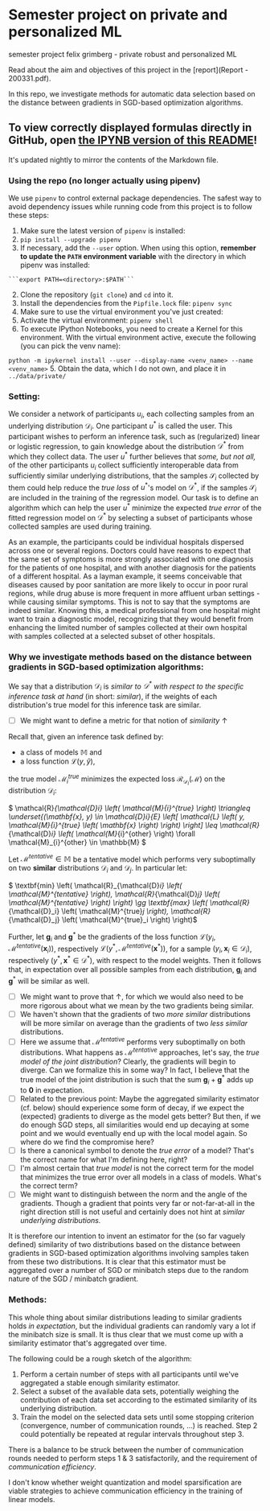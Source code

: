 # Semester project on private and personalized ML
semester project felix grimberg - private robust and personalized ML

Read about the aim and objectives of this project in the [report](Report - 200331.pdf).

In this repo, we investigate methods for automatic data selection based on the distance between gradients in SGD-based optimization algorithms.

## To view correctly displayed formulas directly in GitHub, open [the IPYNB version of this README](README.ipynb)!
It's updated nightly to mirror the contents of the Markdown file.

### Using the repo (no longer actually using pipenv)

We use `pipenv` to control external package dependencies. The safest way to avoid dependency issues while running code from this project is to follow these steps:

1. Make sure the latest version of `pipenv` is installed:
  1. ```pip install --upgrade pipenv```
  2. If necessary, add the `--user` option. When using this option, **remember to update the `PATH` environment variable** with the directory in which pipenv was installed:
  
    ```export PATH=<directory>:$PATH```
2. Clone the repository (`git clone`) and `cd` into it.
3. Install the dependencies from the `Pipfile.lock` file: ```pipenv sync```
4. Make sure to use the virtual environment you've just created:
  1. Activate the virtual environment: `pipenv shell`
  2. To execute IPython Notebooks, you need to create a Kernel for this environment. With the virtual environment active, execute the following (you can pick the venv name):
  
  ```python -m ipykernel install --user --display-name <venv_name> --name <venv_name>```
5. Obtain the data, which I do not own, and place it in `../data/private/`

### Setting:

We consider a network of participants $u_i$, each collecting samples from an underlying distribution $\mathcal{D}_i$.
One participant $u^*$ is called the user. This participant wishes to perform an inference task, such as (regularized) linear or logistic regression, to gain knowledge about the distribution $\mathcal{D}^*$ from which they collect data.
The user $u^*$ further believes that *some, but not all,* of the other participants $u_i$ collect sufficiently interoperable data from sufficiently similar underlying distributions, that the samples $\mathcal{S}_i$ collected by them could help reduce the *true loss* of $u^*$'s model on $\mathcal{D}^*$, if the samples $\mathcal{S}_i$ are included in the training of the regression model.
Our task is to define an algorithm which can help the user $u^*$ minimize the expected *true error* of the fitted regression model on $\mathcal{D}^*$ by selecting a subset of participants whose collected samples are used during training.

As an example, the participants could be individual hospitals dispersed across one or several regions. Doctors could have reasons to expect that the same set of symptoms is more strongly associated with one diagnosis for the patients of one hospital, and with another diagnosis for the patients of a different hospital.
As a layman example, it seems conceivable that diseases caused by poor sanitation are more likely to occur in poor rural regions, while drug abuse is more frequent in more affluent urban settings - while causing similar symptoms. This is not to say that the symptoms are indeed similar.
Knowing this, a medical professional from one hospital might want to train a diagnostic model, recognizing that they would benefit from enhancing the limited number of samples collected at their own hospital with samples collected at a selected subset of other hospitals.

### Why we investigate methods based on the distance between gradients in SGD-based optimization algorithms:

We say that a distribution $\mathcal{D}_i$ is *similar to $\mathcal{D}^*$ with respect to the specific inference task at hand* (in short: *similar*), if the weights of each distribution's true model for this inference task are similar.

- [ ] We might want to define a metric for that notion of *similarity* $\uparrow$

Recall that, given an inference task defined by:
- a class of models $\mathbb{M}$ and
- a loss function $\mathcal{L} (y, \hat{y})$,

the true model $\mathcal{M}_{i}^{true}$  minimizes the expected loss $\mathcal{R}_{\mathcal{D}_i} \left( \mathcal{M} \right)$ on the distribution $\mathcal{D}_i$:

$ \mathcal{R}_{\mathcal{D}_i} \left( \mathcal{M}_{i}^{true} \right) \triangleq \underset{(\mathbf{x}, y) \in \mathcal{D}_i}{E} \left[ \mathcal{L} \left( y, \mathcal{M}_{i}^{true} \left( \mathbf{x} \right) \right) \right] \leq 
\mathcal{R}_{\mathcal{D}_i} \left( \mathcal{M}_{i}^{other} \right)
\forall \mathcal{M}_{i}^{other} \in \mathbb{M} $

Let $\mathcal{M}^{tentative} \in \mathbb{M}$ be a tentative model which performs very suboptimally on two **similar** distributions $\mathcal{D}_i$ and $\mathcal{D}_j$. In particular let:

$ \textbf{min} \left( \mathcal{R}_{\mathcal{D}_i} \left( \mathcal{M}^{tentative} \right),  \mathcal{R}_{\mathcal{D}_j} \left( \mathcal{M}^{tentative} \right) \right) \gg \textbf{max} \left( \mathcal{R}_{\mathcal{D}_i} \left( \mathcal{M}^{true}_j \right),  \mathcal{R}_{\mathcal{D}_j} \left( \mathcal{M}^{true}_i \right) \right)$

Further, let $\mathbf{g}_i$ and $\mathbf{g}^*$ be the gradients of the loss function $\mathcal{L} \left( y_i, \mathcal{M}^{tentative} \left( \mathbf{x}_i \right) \right)$, respectively $\mathcal{L} \left( y^*, \mathcal{M}^{tentative} \left( \mathbf{x}^* \right) \right)$, for a sample $(y_i, \mathbf{x}_i \in \mathcal{D}_i)$, respectively $(y^*, \mathbf{x}^* \in \mathcal{D}^*)$, with respect to the model weights.
Then it follows that, in expectation over all possible samples from each distribution, $\mathbf{g}_i$ and $\mathbf{g}^*$ will be similar as well.

- [ ] We might want to prove that $\uparrow$, for which we would also need to be more rigorous about what we mean by the two gradients being similar.
- [ ] We haven't shown that the gradients of two *more similar* distributions will be more similar on average than the gradients of two *less similar* distributions.
- [ ] Here we assume that $\mathcal{M}^{tentative}$ performs very suboptimally on both distributions. What happens as $\mathcal{M}^{tentative}$ approaches, let's say, the *true model of the joint distribution*? Clearly, the gradients will begin to diverge. Can we formalize this in some way? In fact, I believe that the true model of the joint distribution is such that the sum $\mathbf{g}_i + \mathbf{g}^*$ adds up to $\mathbf{0}$ in expectation.
- [ ] Related to the previous point: Maybe the aggregated similarity estimator (cf. below) should experience some form of decay, if we expect the (expected) gradients to diverge as the model gets better? But then, if we do enough SGD steps, all similarities would end up decaying at some point and we would eventually end up with the local model again. So where do we find the compromise here?
- [ ] Is there a canonical symbol to denote the *true error* of a model? That's the correct name for what I'm defining here, right?
- [ ] I'm almost certain that *true model* is not the correct term for the model that minimizes the true error over all models in a class of models. What's the correct term?
- [ ] We might want to distinguish between the norm and the angle of the gradients. Though a gradient that points very far or not-far-at-all in the right direction still is not useful and certainly does not hint at *similar underlying distributions.*

It is therefore our intention to invent an estimator for the (so far vaguely defined) similarity of two distributions based on the distance between gradients in SGD-based optimization algorithms involving samples taken from these two distributions.
It is clear that this estimator must be aggregated over a number of SGD or minibatch steps due to the random nature of the SGD / minibatch gradient.

### Methods:

This whole thing about similar distributions leading to similar gradients holds *in expectation*, but the individual gradients can randomly vary a lot if the minibatch size is small.
It is thus clear that we must come up with a similarity estimator that's aggregated over time.

The following could be a rough sketch of the algorithm:
1. Perform a certain number of steps with all participants until we've aggregated a stable enough similarity estimator.
2. Select a subset of the available data sets, potentially weighing the contribution of each data set according to the estimated similarity of its underlying distribution.
3. Train the model on the selected data sets until some stopping criterion (convergence, number of communication rounds, ...) is reached. Step 2 could potentially be repeated at regular intervals throughout step 3.

There is a balance to be struck between the number of communication rounds needed to perform steps 1 & 3 satisfactorily, and the requirement of *communication efficiency*.

I don't know whether weight quantization and model sparsification are viable strategies to achieve communication efficiency in the training of linear models.
